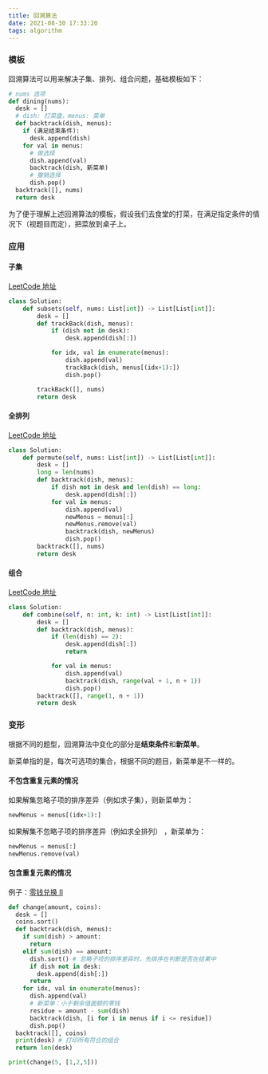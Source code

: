 ```yaml
---
title: 回溯算法
date: 2021-08-30 17:33:20
tags: algorithm
---
```


### 模板

回溯算法可以用来解决子集、排列、组合问题，基础模板如下：

```python
# nums 选项
def dining(nums):
  desk = []
  # dish: 打菜盘，menus: 菜单
  def backtrack(dish, menus):
    if (满足结束条件):
      desk.append(dish)
    for val in menus:
      # 做选择
      dish.append(val)
      backtrack(dish, 新菜单)
      # 撤销选择
      dish.pop()
  backtrack([], nums)
  return desk
```

为了便于理解上述回溯算法的模板，假设我们去食堂的打菜，在满足指定条件的情况下（视题目而定），把菜放到桌子上。

### 应用

#### 子集

[LeetCode 地址](https://leetcode-cn.com/problems/subsets/)

```python
class Solution:
    def subsets(self, nums: List[int]) -> List[List[int]]:
        desk = []
        def trackBack(dish, menus):
            if (dish not in desk):
                desk.append(dish[:])

            for idx, val in enumerate(menus):
                dish.append(val)
                trackBack(dish, menus[(idx+1):])
                dish.pop()

        trackBack([], nums)
        return desk
```

#### 全排列

[LeetCode 地址](https://leetcode-cn.com/problems/permutations/)

```python
class Solution:
    def permute(self, nums: List[int]) -> List[List[int]]:
        desk = []
        long = len(nums)
        def backtrack(dish, menus):
            if dish not in desk and len(dish) == long:
                desk.append(dish[:])
            for val in menus:
                dish.append(val)
                newMenus = menus[:]
                newMenus.remove(val)
                backtrack(dish, newMenus)
                dish.pop()
        backtrack([], nums)
        return desk
```

#### 组合

[LeetCode 地址](https://leetcode-cn.com/problems/combinations/)

```python
class Solution:
    def combine(self, n: int, k: int) -> List[List[int]]:
        desk = []
        def backtrack(dish, menus):
            if (len(dish) == 2):
                desk.append(dish[:])
                return

            for val in menus:
                dish.append(val)
                backtrack(dish, range(val + 1, n + 1))
                dish.pop()
        backtrack([], range(1, n + 1))
        return desk
```

### 变形
根据不同的题型，回溯算法中变化的部分是**结束条件**和**新菜单**。

新菜单指的是，每次可选项的集合，根据不同的题目，新菜单是不一样的。
#### 不包含重复元素的情况
如果解集忽略子项的排序差异（例如求子集），则新菜单为：
```python
newMenus = menus[(idx+1):]
```

如果解集不忽略子项的排序差异（例如求全排列） ，新菜单为：
```python
newMenus = menus[:]
newMenus.remove(val)
```
#### 包含重复元素的情况
例子：[零钱兑换 II](https://leetcode-cn.com/problems/coin-change-2/)
```python
def change(amount, coins):
  desk = []
  coins.sort()
  def backtrack(dish, menus):
    if sum(dish) > amount:
      return
    elif sum(dish) == amount:
      dish.sort() # 忽略子项的排序差异时，先排序在判断是否在结果中
      if dish not in desk:
        desk.append(dish[:])
      return 
    for idx, val in enumerate(menus):
      dish.append(val)
      # 新菜单：小于剩余值面额的零钱
      residue = amount - sum(dish)
      backtrack(dish, [i for i in menus if i <= residue])
      dish.pop()
  backtrack([], coins)
  print(desk) # 打印所有符合的组合
  return len(desk)

print(change(5, [1,2,5]))
```